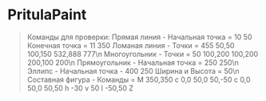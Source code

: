# PritulaPaint
>Команды для проверки:
>Прямая линия - Начальная точка = 10 50 Конечная точка = 11 350
>Ломаная линия - Точки = 455 50,50 100,150 532,888 777\n
>Многоугольник - Точки = 50 100,200 100,200 200,100 200\n
>Прямоугольник - Начальная точка = 250 250\n
>Эллипс - Начальная точка - 400 250 Ширина и Высота = 50\n
>Составная фигура - Команды = M 350,350 c 0,0 50,0 50,-50 c 0,0 50,0 50,50 h -30 v 50 l -50,50 Z
